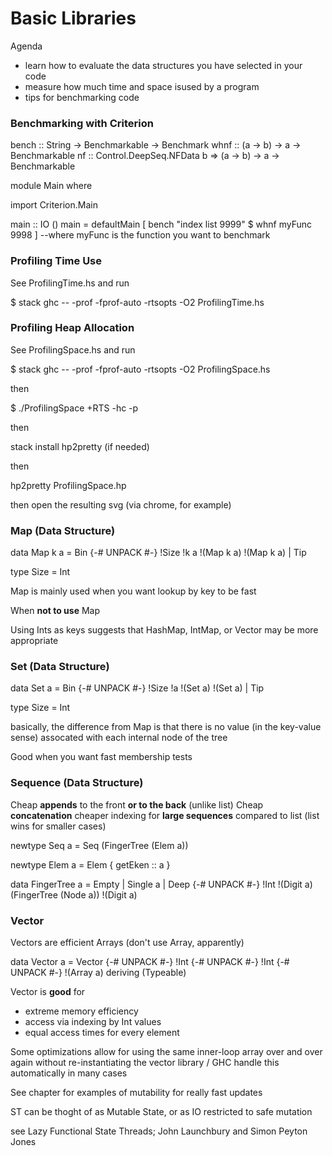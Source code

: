 # Basic Libraries

Agenda

* learn how to evaluate the data structures you have selected in your code
* measure how much time and space isused by a program
* tips for benchmarking code

### Benchmarking with Criterion

bench :: String -> Benchmarkable -> Benchmark
whnf :: (a -> b) -> a -> Benchmarkable
nf :: Control.DeepSeq.NFData b => (a -> b) -> a -> Benchmarkable

module Main where

import Criterion.Main

main :: IO ()
main = defaultMain
  [ bench "index list 9999" $ whnf myFunc 9998 ] --where myFunc is the function you want to benchmark

### Profiling Time Use
See ProfilingTime.hs and run

$ stack ghc -- -prof -fprof-auto -rtsopts -O2 ProfilingTime.hs

### Profiling Heap Allocation
See ProfilingSpace.hs and run

$ stack ghc -- -prof -fprof-auto -rtsopts -O2 ProfilingSpace.hs

then

$ ./ProfilingSpace +RTS -hc -p

then

stack install hp2pretty (if needed)

then

hp2pretty ProfilingSpace.hp

then open the resulting svg (via chrome, for example)

### Map (Data Structure)

data Map k a
 = Bin
   {-# UNPACK #-}
   !Size !k a
   !(Map k a) !(Map k a)
 | Tip

type Size = Int

Map is mainly used when you want lookup by key to be fast

When **not to use** Map

Using Ints as keys suggests that HashMap, IntMap, or Vector may be more appropriate

### Set (Data Structure)

data Set a
  = Bin
    {-# UNPACK #-}
    !Size !a !(Set a) !(Set a)
  | Tip

type Size = Int

basically, the difference from Map is that there is no value (in the key-value sense) assocated with each internal node of the tree

Good when you want fast membership tests

### Sequence (Data Structure)

Cheap **appends** to the front **or to the back** (unlike list)
Cheap **concatenation**
cheaper indexing for **large sequences** compared to list (list wins for smaller cases)

newtype Seq a = Seq (FingerTree (Elem a))

newtype Elem a = Elem { getEken :: a }

data FingerTree a
    = Empty
    | Single a
    | Deep {-# UNPACK #-} !Int !(Digit a) (FingerTree (Node a)) !(Digit a)

### Vector

Vectors are efficient Arrays (don't use Array, apparently)

data Vector a =
     Vector {-# UNPACK #-} !Int
            {-# UNPACK #-} !Int
            {-# UNPACK #-} !(Array a)
     deriving (Typeable)

Vector is **good** for
* extreme memory efficiency
* access via indexing by Int values
* equal access times for every element

Some optimizations allow for using the same inner-loop array over and over again without re-instantiating
the vector library / GHC handle this automatically in many cases

See chapter for examples of mutability for really fast updates

ST can be thoght of as Mutable State, or as IO restricted to safe mutation

see Lazy Functional State Threads; John Launchbury and Simon Peyton Jones

